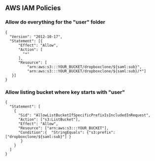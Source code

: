 
## AWS IAM Policies

### Allow do everything for the "user" folder

```
{
  "Version": "2012-10-17",
  "Statement": [{
      "Effect": "Allow",
      "Action": [
        "*"
      ],
      "Resource": [ 
          "arn:aws:s3:::YOUR_BUCKET/dropboxclone/${saml:sub}",
          "arn:aws:s3:::YOUR_BUCKET/dropboxclone/${saml:sub}/*"]
   }]
}
```

### Allow listing bucket where key starts with "user"

```
{
  "Statement": [
    {
      "Sid": "AllowListBucketIfSpecificPrefixIsIncludedInRequest",
      "Action": ["s3:ListBucket"],
      "Effect": "Allow",
      "Resource": ["arn:aws:s3:::YOUR_BUCKET"],
      "Condition":{  "StringEquals": {"s3:prefix":["dropboxclone/${saml:sub}"] }
       }
    }
  ]
}
```